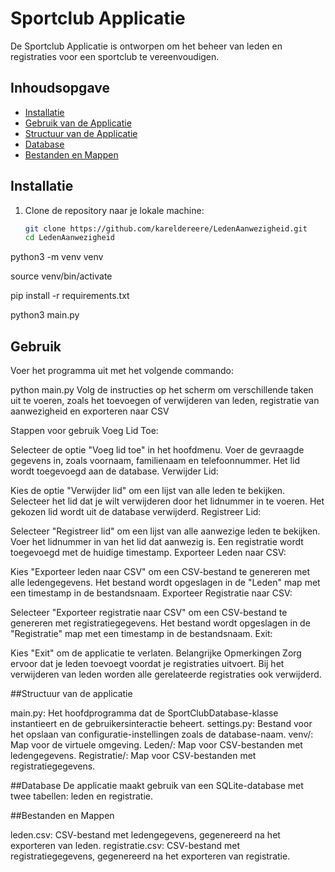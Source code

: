 # Sportclub Applicatie

De Sportclub Applicatie is ontworpen om het beheer van leden en registraties voor een sportclub te vereenvoudigen. 

## Inhoudsopgave
- [Installatie](#installatie)
- [Gebruik van de Applicatie](#gebruik-van-de-applicatie)
- [Structuur van de Applicatie](#structuur-van-de-applicatie)
- [Database](#database)
- [Bestanden en Mappen](#bestanden-en-mappen)

## Installatie

1. Clone de repository naar je lokale machine:

   ```bash
   git clone https://github.com/kareldereere/LedenAanwezigheid.git
   cd LedenAanwezigheid

python3 -m venv venv

source venv/bin/activate

pip install -r requirements.txt

python3 main.py


## Gebruik
Voer het programma uit met het volgende commando:

python main.py
Volg de instructies op het scherm om verschillende taken uit te voeren, zoals het toevoegen of verwijderen van leden, registratie van aanwezigheid en exporteren naar CSV

Stappen voor gebruik
Voeg Lid Toe:

Selecteer de optie "Voeg lid toe" in het hoofdmenu.
Voer de gevraagde gegevens in, zoals voornaam, familienaam en telefoonnummer.
Het lid wordt toegevoegd aan de database.
Verwijder Lid:

Kies de optie "Verwijder lid" om een lijst van alle leden te bekijken.
Selecteer het lid dat je wilt verwijderen door het lidnummer in te voeren.
Het gekozen lid wordt uit de database verwijderd.
Registreer Lid:

Selecteer "Registreer lid" om een lijst van alle aanwezige leden te bekijken.
Voer het lidnummer in van het lid dat aanwezig is.
Een registratie wordt toegevoegd met de huidige timestamp.
Exporteer Leden naar CSV:

Kies "Exporteer leden naar CSV" om een CSV-bestand te genereren met alle ledengegevens.
Het bestand wordt opgeslagen in de "Leden" map met een timestamp in de bestandsnaam.
Exporteer Registratie naar CSV:

Selecteer "Exporteer registratie naar CSV" om een CSV-bestand te genereren met registratiegegevens.
Het bestand wordt opgeslagen in de "Registratie" map met een timestamp in de bestandsnaam.
Exit:

Kies "Exit" om de applicatie te verlaten.
Belangrijke Opmerkingen
Zorg ervoor dat je leden toevoegt voordat je registraties uitvoert.
Bij het verwijderen van leden worden alle gerelateerde registraties ook verwijderd.

##Structuur van de applicatie

main.py: Het hoofdprogramma dat de SportClubDatabase-klasse instantieert en de gebruikersinteractie beheert.
settings.py: Bestand voor het opslaan van configuratie-instellingen zoals de database-naam.
venv/: Map voor de virtuele omgeving.
Leden/: Map voor CSV-bestanden met ledengegevens.
Registratie/: Map voor CSV-bestanden met registratiegegevens.

##Database
De applicatie maakt gebruik van een SQLite-database met twee tabellen: leden en registratie. 

##Bestanden en Mappen

leden.csv: CSV-bestand met ledengegevens, gegenereerd na het exporteren van leden.
registratie.csv: CSV-bestand met registratiegegevens, gegenereerd na het exporteren van registratie.

